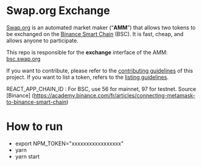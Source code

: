 # Swap.org Exchange

[Swap.org](https://swap.org/) is an automated market maker (“**AMM**”) that allows two tokens to be exchanged on the [Binance Smart Chain](https://www.binance.org/en/smartChain) (BSC). It is fast, cheap, and allows anyone to participate.

This repo is responsible for the **exchange** interface of the AMM: [bsc.swap.org](https://bsc.swap.org/)

If you want to contribute, please refer to the [contributing guidelines](./CONTRIBUTING.md) of this project.
If you want to list a token, refers to the [listing guidelines](./listing.md).


REACT_APP_CHAIN_ID : For BSC, use 56 for mainnet, 97 for testnet. Source [Binance] (https://academy.binance.com/fr/articles/connecting-metamask-to-binance-smart-chain)

# How to run
- export NPM_TOKEN="xxxxxxxxxxxxxxxxx"
- yarn
- yarn start